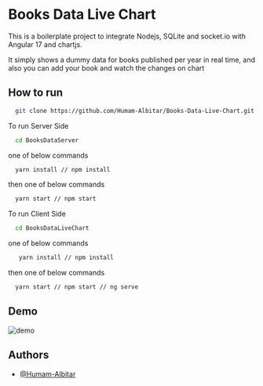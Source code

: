 
# Books Data Live Chart

This is a boilerplate project to integrate Nodejs, SQLite and socket.io with Angular 17 and chartjs.

It simply shows a dummy data for books published per year in real time, and also you can add your book and watch the changes on chart





## How to run

```bash
  git clone https://github.com/Humam-Albitar/Books-Data-Live-Chart.git
```

To run Server Side

```bash
  cd BooksDataServer
```
one of below commands
```bash
  yarn install // npm install
```
then one of below commands
```bash
  yarn start // npm start
```
To run Client Side
```bash
  cd BooksDataLiveChart
```
one of below commands
```bash
   yarn install // npm install
```
then one of below commands
```bash
  yarn start // npm start // ng serve
```





## Demo

![demo](https://i.ibb.co/hDkGNx9/Screenshot-2024-04-27-at-5-27-45-PM.png)


## Authors

- [@Humam-Albitar](https://github.com/Humam-Albitar)

